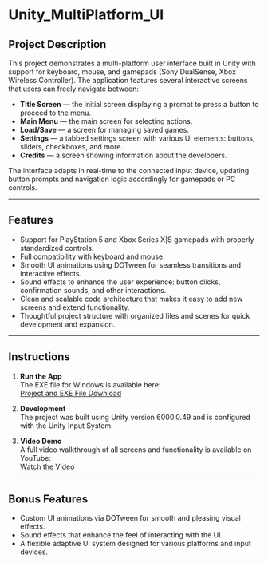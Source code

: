 # Unity_MultiPlatform_UI

## Project Description

This project demonstrates a multi-platform user interface built in Unity with support for keyboard, mouse, and gamepads (Sony DualSense, Xbox Wireless Controller). The application features several interactive screens that users can freely navigate between:

- **Title Screen** — the initial screen displaying a prompt to press a button to proceed to the menu.
- **Main Menu** — the main screen for selecting actions.
- **Load/Save** — a screen for managing saved games.
- **Settings** — a tabbed settings screen with various UI elements: buttons, sliders, checkboxes, and more.
- **Credits** — a screen showing information about the developers.

The interface adapts in real-time to the connected input device, updating button prompts and navigation logic accordingly for gamepads or PC controls.

---

## Features

- Support for PlayStation 5 and Xbox Series X|S gamepads with properly standardized controls.
- Full compatibility with keyboard and mouse.
- Smooth UI animations using DOTween for seamless transitions and interactive effects.
- Sound effects to enhance the user experience: button clicks, confirmation sounds, and other interactions.
- Clean and scalable code architecture that makes it easy to add new screens and extend functionality.
- Thoughtful project structure with organized files and scenes for quick development and expansion.

---

## Instructions

1. **Run the App**  
   The EXE file for Windows is available here:  
   [Project and EXE File Download](https://drive.google.com/drive/folders/1_NcP07FovRIUFtVp3M8_NJtN1SZhqG9M?usp=sharing)

2. **Development**  
   The project was built using Unity version 6000.0.49 and is configured with the Unity Input System.

3. **Video Demo**  
   A full video walkthrough of all screens and functionality is available on YouTube:  
   [Watch the Video](https://youtu.be/Ix-FRNh_TYI)

---

## Bonus Features

- Custom UI animations via DOTween for smooth and pleasing visual effects.
- Sound effects that enhance the feel of interacting with the UI.
- A flexible adaptive UI system designed for various platforms and input devices.
